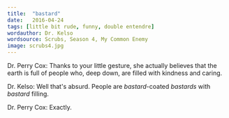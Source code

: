```yaml
---
title:  "bastard"
date:   2016-04-24
tags: [little bit rude, funny, double entendre]
wordauthor: Dr. Kelso
wordsource: Scrubs, Season 4, My Common Enemy
image: scrubs4.jpg
---
```

Dr. Perry Cox: Thanks to your little gesture, she actually believes that the earth is full of people who, deep down, are filled with kindness and caring.

Dr. Kelso: Well that's absurd. People are *bastard*-coated *bastards* with *bastard* filling.

Dr. Perry Cox: Exactly.
